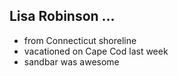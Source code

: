 ## Lisa Robinson ...
- from Connecticut shoreline
- vacationed on Cape Cod last week
- sandbar was awesome
